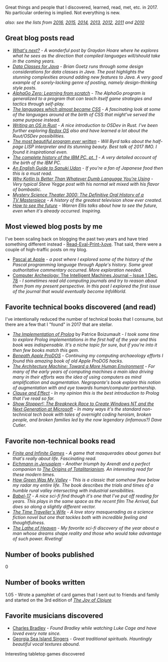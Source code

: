 Great things and people that I discovered, learned, read, met, etc. in 2017.  No particular ordering is implied.  Not everything is new.

*also: see the lists from [2016](http://blog.fogus.me/2016/12/29/the-best-things-and-stuff-of-2016/), [2015](http://blog.fogus.me/2015/12/29/the-best-things-and-stuff-of-2015/), [2014](http://blog.fogus.me/2014/12/29/the-best-things-and-stuff-of-2014/), [2013](http://blog.fogus.me/2013/12/27/the-best-things-and-stuff-of-2013/), [2012](http://blog.fogus.me/2012/12/26/the-best-things-and-stuff-of-2012/), [2011](http://blog.fogus.me/2011/12/31/the-best-things-and-stuff-of-2011/) and [2010](http://blog.fogus.me/2010/12/30/the-best-things-in-2010/)*

Great blog posts read
---------------------

* *[What's next?](https://graydon2.dreamwidth.org/253769.html)* - *A wonderful post by Graydon Hoare where he explores what he sees as the direction that compiled languages will/should take in the coming years.*
* *[Data Classes for Java](http://cr.openjdk.java.net/~briangoetz/amber/datum.html)* - *Brian Goetz runs through some design considerations for data classes in Java. The post highlights the stunning complexities around adding new features to Java. A very good example of a sorely-lacking genre of posting, namely design-thinking style posts.*
* *[AlphaGo Zero: Learning from scratch](https://deepmind.com/blog/alphago-zero-learning-scratch/)* - *The AlphaGo program is generalized to a program that can teach itself game strategies and tactics through self-play.*
* *[The languages which almost became CSS](http://blog.cloudflare.com/the-languages-which-almost-became-css/)* - *A fascinating look at some of the languages around at the birth of CSS that might've served the same purpose instead.*
* *[Writing an OS in Rust](https://os.phil-opp.com/)* - *A nice introduction to OSDev in Rust. I've been further exploring [Redox OS](https://www.redox-os.org) also and have learned a lot about the Ruut/OSDev possibilities.*
* *[The most beautiful program ever written](http://paperswelove.org/2017/video/will-byrd-most-beautiful-program/)* - *Will Byrd talks about the half-page LISP interpreter and its stunning beauty. Best talk of 2017 IMO. I found it inspirational even.*
* *[The complete history of the IBM PC, pt. 1](https://arstechnica.com/gadgets/2017/06/ibm-pc-history-part-1/)* - *A very detailed account of the birth of the IBM PC.*
* *[An English Guide to Sanuki Udon](http://www.deepjapan.org/a/4502)* - *If you're a fan of Japanese food then this is a must read.*
* *[Why Kotlin Is Better Than Whatever Dumb Language You're Using](https://steve-yegge.blogspot.co.nz/2017/05/why-kotlin-is-better-than-whatever-dumb.html)* - *Very typical Steve Yegge post with his normal wit mixed with his flavor of bombastic.*
* *[Mystery Science Theater 3000: The Definitive Oral History of a TV Masterpiece](https://www.wired.com/2014/04/mst3k-oral-history/)* - *A history of the greatest television show ever created.*
* *[How to see the future](http://www.warrenellis.com/?p=14314)* - *Warren Ellis talks about how to see the future, even when it's already occurred. Inspiring.*

Most viewed blog posts by me
----------------------------

I've been scaling back on blogging the past two years and have tried something different instead - [Read-Eval-Print-λove](http://www.readevalprintlove.org).  That said, there were a couple of high-traffic posts on my blog.

* [Pascal at Apple](http://blog.fogus.me/2017/07/20/pascal-at-apple/) - *a post where I explored some of the history of the Pascal programming language through Apple's history. Some great authoritative commentary occurred. More exploration needed.*
* [Computer Archeology: The Intelligent Machines Journal – Issue 1 Dec. 78](http://blog.fogus.me/2017/11/07/computer-archeology-the-intelligent-machines-journal-issue-1-dec-78/) - *I sometimes read old computing journals and try to reason about them from my present perspective. In this post I explored the first issue of the journal that would eventually become InfoWorld.*

Favorite technical books discovered (and read)
----------------------------------------------

I've intentionally reduced the number of technical books that I consume, but there are a few that I "found" in 2017 that are stellar.

* *[The Implementation of Prolog](https://www.amazon.com/Implementation-Prolog-Princeton-Legacy-Library/dp/069160939X/?tag=fogus-20)* by Patrice Boizumault - *I took some time to explore Prolog implementations in the first half of the year and this book was indispensable. It's a niche topic for sure, but if you're into it then few books match this gem.*
* *[Beneath Apple ProDOS](https://www.amazon.com/Beneath-Apple-ProDOS-Don-Worth/dp/0835904636/?tag=fogus-20)* - *Continuing my computing archaeology efforts I found this amazing book of old Apple ProDOS hacks.*
* *[The Architecture Machine: Toward a More Human Environment](https://www.amazon.com/Architecture-Machine-Toward-Human-Environment/dp/0262640104/?tag=fogus-20)* - *For many of the early years of computing machines a main idea driving many in their efforts was the idea of using computers as mind amplification and augmentation. Negroponte's book explore this notion of augmentation with and eye towards human/computer partnership.*
* *[Clause and Effect](https://www.amazon.com/Clause-Effect-Programming-Working-Programmer/dp/3540629718/?tag=fogus-20)* - *In my opinion this is the best introduction to Prolog that I've read so far.*
* *[Show Stopper!: The Breakneck Race to Create Windows NT and the Next Generation at Microsoft](https://www.amazon.com/Show-Stopper-Breakneck-Generation-Microsoft/dp/0029356717/?tag=fogus-20)* - *In many ways it's the standard non-technical tech book with tales of overnight coding heroism, broken people, and broken families led by the now legendary (infamous?) Dave Cutler.*


Favorite non-technical books read
---------------------------------

* *[Finite and Infinite Games](https://www.amazon.com/Finite-Infinite-Games-James-Carse/dp/1476731713/?tag=fogus-20)* - *A game that masquerades about games but that's really about life. Fascinating read.*
* *[Eichmann in Jerusalem](https://www.amazon.com/Eichmann-Jerusalem-Banality-Penguin-Classics/dp/0143039881/?tag=fogus-20)* - *Another triumph by Arendt and a perfect companion to [The Origins of Totalitarianism](https://www.amazon.com/Origins-Totalitarianism-Hannah-Arendt/dp/0156701537/?tag=fogus-20). An interesting read for these modern times.*
* *[How Green Was My Valley](https://www.amazon.com/How-Green-Was-My-Valley/dp/0684825554/?tag=fogus-20)* - *This is a classic that somehow flew below my radar my entire life. The book describes the trials and times of a humble rural valley intersecting with industrial sensibilities.*
* *[Babel-17](https://www.amazon.com/Babel-17-Empire-Star-Samuel-Delany/dp/0375706690/?tag=fogus-20)* - *A nice sci-fi find though it's one that I've put off reading for years. This plays in the same space as the recent film The Arrival, but does so along a slightly different vector.*
* *[The Time Traveller's Wife](https://www.amazon.com/Time-Travelers-Wife-Audrey-Niffenegger/dp/1476764832/?tag=fogus-20)* - *A love story masquerading as a science fiction novel but one that tackles both with incredible feeling and thoughtfulness.*
* *[The Lathe of Heaven](https://www.amazon.com/Lathe-Heaven-Ursula-K-Guin/dp/1416556966/?tag=fogus-20)* - *My favorite sci-fi discovery of the year about a man whose dreams shape reality and those who would take advantage of such power. Riveting!*

## Number of books published

0

## Number of books written

1.05 - Wrote a pamphlet of card games that I sent out to friends and family and started on the 3rd edition of *[The Joy of Clojure](http://www.joyofclojure.com)*

Favorite musicians discovered
-----------------------------

* [Charles Bradley](?tag=fogus-20) - *Found Bradley while watching Luke Cage and have loved every note since.*
* [Georgia Sea Island Singers](https://www.amazon.com/Southern-Journey-V-12-Spirituals/dp/B0012JEQBW/?tag=fogus-20) - *Great traditional spirituals. Hauntingly beautiful vocal textures abound.*

Interesting tabletop games discovered
